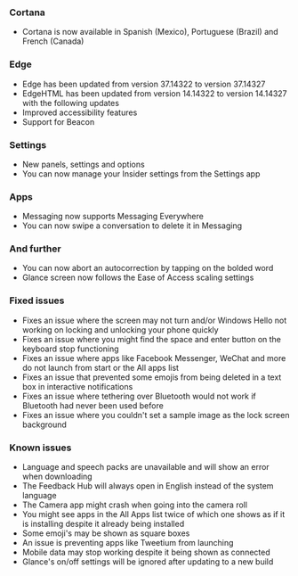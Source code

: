 ### Cortana
- Cortana is now available in Spanish (Mexico), Portuguese (Brazil) and French (Canada)

### Edge
- Edge has been updated from version 37.14322 to version 37.14327
- EdgeHTML has been updated from version 14.14322 to version 14.14327 with the following updates
 - Improved accessibility features
 - Support for Beacon

### Settings
- New panels, settings and options
 - You can now manage your Insider settings from the Settings app

### Apps
- Messaging now supports Messaging Everywhere
- You can now swipe a conversation to delete it in Messaging

### And further
- You can now abort an autocorrection by tapping on the bolded word
- Glance screen now follows the Ease of Access scaling settings

### Fixed issues
- Fixes an issue where the screen may not turn and/or Windows Hello not working on locking and unlocking your phone quickly
- Fixes an issue where you might find the space and enter button on the keyboard stop functioning
- Fixes an issue where apps like Facebook Messenger, WeChat and more do not launch from start or the All apps list
- Fixes an issue that prevented some emojis from being deleted in a text box in interactive notifications
- Fixes an issue where tethering over Bluetooth would not work if Bluetooth had never been used before
- Fixes an issue where you couldn't set a sample image as the lock screen background

### Known issues
- Language and speech packs are unavailable and will show an error when downloading
- The Feedback Hub will always open in English instead of the system language
- The Camera app might crash when going into the camera roll
- You might see apps in the All Apps list twice of which one shows as if it is installing despite it already being installed
- Some emoji's may be shown as square boxes
- An issue is preventing apps like Tweetium from launching
- Mobile data may stop working despite it being shown as connected
- Glance's on/off settings will be ignored after updating to a new build
